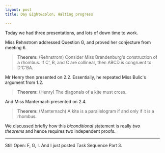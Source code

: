 ```yaml
---
layout: post
title: Day Eight&colon; Halting progress

---
```


Today we had three presentations, and lots of down time to work.

Miss Rehnstrom addressed Question G, and proved her conjecture from meeting 6.

> **Theorem:** (Rehnstrom) Consider Miss Brandenburg's construction of a
>rhombus. If C', B, and C are collinear, then ABCD is congruent to D'C'BA.

Mr Henry then presented on 2.2. Essentially, he repeated Miss Bulic's argument from 1.2.

> **Theorem:** (Henry) The diagonals of a kite must cross.

And Miss Manternach presented on 2.4.

> **Theorem:** (Manternach) A kite is a parallelogram if and only if it is a
> rhombus.

We discussed briefly how this _biconditional_ statement is really _two theorems_ and hence requires two independent proofs.

---

Still Open: F, G, I. And I just posted Task Sequence Part 3.